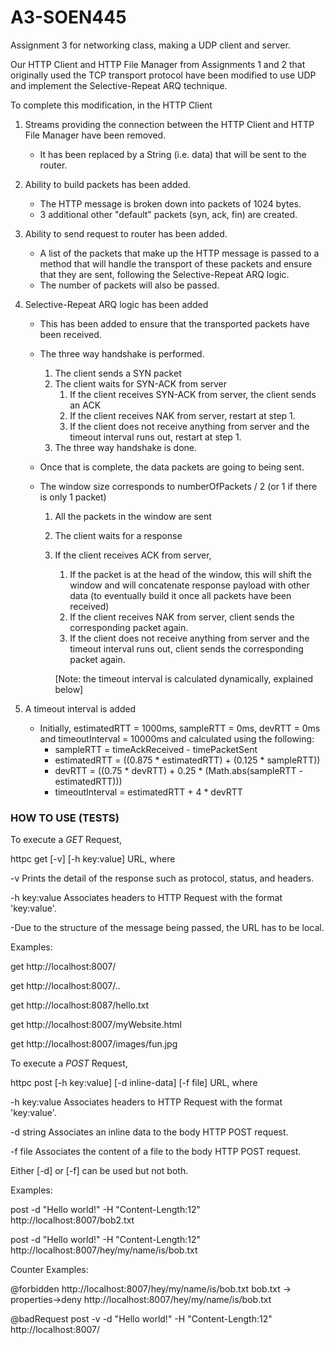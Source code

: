 # A3-SOEN445
Assignment 3 for networking class, making a UDP client and server.

Our HTTP Client and HTTP File Manager from Assignments 1 and 2 that originally used
the TCP transport protocol have been modified to use UDP and implement the Selective-Repeat
ARQ technique. 

To complete this modification, in the HTTP Client 
1. Streams providing the connection between the HTTP Client and HTTP File Manager have been removed. 
    - It has been replaced by a String (i.e. data) that will be sent to the router.
2. Ability to build packets has been added.
    - The HTTP message is broken down into packets of 1024 bytes. 
    - 3 additional other "default" packets (syn, ack, fin) are created.
3. Ability to send request to router has been added.
    - A list of the packets that make up the HTTP message is passed to a method that will handle the
    transport of these packets and ensure that they are sent, following the Selective-Repeat ARQ logic.
    - The number of packets will also be passed.  
4. Selective-Repeat ARQ logic has been added
    - This has been added to ensure that the transported packets have been received. 
    - The three way handshake is performed.
        1. The client sends a SYN packet
        2. The client waits for SYN-ACK from server
            1. If the client receives SYN-ACK from server, the client sends an ACK
            2. If the client receives NAK from server, restart at step 1. 
            3. If the client does not receive anything from server and the timeout interval runs out, restart at step 1.    
        3. The three way handshake is done.
        
    - Once that is complete, the data packets are going to being sent.
    - The window size corresponds to numberOfPackets / 2 (or 1 if there is only 1 packet)
        1. All the packets in the window are sent
        2. The client waits for a response
        3. If the client receives ACK from server,
            1. If the packet is at the head of the window, this will shift the window and will concatenate response payload with other data (to eventually build it once all packets have been received) 
            2. If the client receives NAK from server, client sends the corresponding packet again.
            3. If the client does not receive anything from server and the timeout interval runs out, client sends the corresponding packet again.
            
            [Note: the timeout interval is calculated dynamically, explained below]
           
5. A timeout interval is added
    - Initially, estimatedRTT = 1000ms, sampleRTT = 0ms, devRTT = 0ms and timeoutInterval = 10000ms
    and calculated using the following: 
        - sampleRTT = timeAckReceived - timePacketSent
        - estimatedRTT = ((0.875 * estimatedRTT) + (0.125 * sampleRTT))
        - devRTT = ((0.75 * devRTT) + 0.25 * (Math.abs(sampleRTT - estimatedRTT)))
        - timeoutInterval = estimatedRTT + 4 * devRTT


### HOW TO USE (TESTS)

To execute a *GET* Request, 

httpc get [-v] [-h key:value] URL, where

-v Prints the detail of the response such as protocol, status,
and headers.

-h key:value Associates headers to HTTP Request with the format
'key:value'.

-Due to the structure of the message being passed, the URL has to be local. 

Examples: 

get http://localhost:8007/

get http://localhost:8007/..

get http://localhost:8087/hello.txt

get http://localhost:8007/myWebsite.html

get http://localhost:8007/images/fun.jpg

To execute a *POST* Request, 

 httpc post [-h key:value] [-d inline-data] [-f file] URL, where
 
 -h key:value Associates headers to HTTP Request with the format
 'key:value'.
 
 -d string Associates an inline data to the body HTTP POST request.
 
 -f file Associates the content of a file to the body HTTP POST
 request.
 
 Either [-d] or [-f] can be used but not both.

Examples:

post -d "Hello world!" -H "Content-Length:12" http://localhost:8007/bob2.txt

post -d "Hello world!" -H "Content-Length:12" http://localhost:8007/hey/my/name/is/bob.txt


Counter Examples: 

@forbidden
http://localhost:8007/hey/my/name/is/bob.txt
bob.txt -> properties->deny
http://localhost:8007/hey/my/name/is/bob.txt

@badRequest
post -v -d "Hello world!" -H "Content-Length:12" http://localhost:8007/

